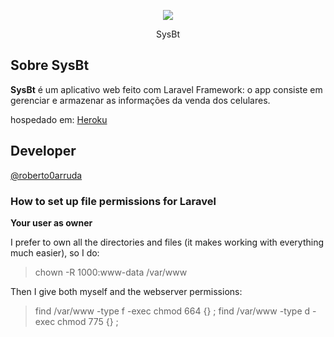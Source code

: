 <p align="center"><img src="https://laravel.com/assets/img/components/logo-laravel.svg"></p>

<p align="center">SysBt</p>

## Sobre SysBt

<strong>SysBt</strong> é um aplicativo web feito com Laravel Framework:
o app consiste em gerenciar e armazenar as informações da venda dos celulares.

hospedado em: [Heroku](http://sysbt.herokuapp.com)

## Developer

[@roberto0arruda](https://github.com/roberto0arruda)

### How to set up file permissions for Laravel

**Your user as owner**

I prefer to own all the directories and files (it makes working with everything much easier), so I do:

> chown -R 1000:www-data /var/www

Then I give both myself and the webserver permissions:

> find /var/www -type f -exec chmod 664 {} \;
> find /var/www -type d -exec chmod 775 {} \;
